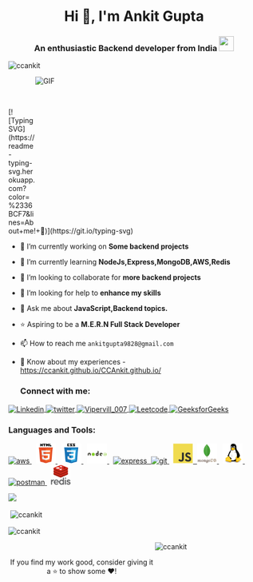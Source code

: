 <h1 align="center">Hi 👋, I'm Ankit Gupta</h1>
<h3 align="center">An enthusiastic Backend developer from India <img src="https://emojipedia-us.s3.dualstack.us-west-1.amazonaws.com/thumbs/120/apple/285/man-technologist_1f468-200d-1f4bb.png" width="30" height = "30"></h3>
<p align="left"> <img src="https://komarev.com/ghpvc/?username=ccankit&label=Profile%20views&color=0e75b6&style=flat"
        alt="ccankit" /> </p>
<img align="right" alt="GIF"
    src="https://camo.githubusercontent.com/e4a569755580f96dce0e6d65bc761e0d9aef0fecae524ec73a1b0be60fc934fa/68747470733a2f2f7777772e6d79676f2e67652f75706c6f6164732f626c6f672f313538343032333739352e6a7067" width="450"
    height="300" /> <br />
<p>&nbsp;<br /></p>
[![Typing SVG](https://readme-typing-svg.herokuapp.com?color=%2336BCF7&lines=About+me!+&#129321;)](https://git.io/typing-svg)

- 🔭 I’m currently working on **Some backend projects** <br>
- 🌱 I’m currently learning **NodeJs,Express,MongoDB,AWS,Redis** <br>
- 👯 I’m looking to collaborate for **more backend projects** <br>
- 🤝 I’m looking for help to **enhance my skills** <br>
- 💬 Ask me about **JavaScript,Backend topics.** <br>
- ⭐ Aspiring to be a **M.E.R.N Full Stack Developer** <br>
- 📫 How to reach me `ankitgupta9828@gmail.com` <br>
- 📄 Know about my experiences - https://ccankit.github.io/CCAnkit.github.io/


    <h3><span>Connect with me:</span> </h3>
<p align="left" target="_blank">
        <a target = '_blank' href="https://www.linkedin.com/in/ankit-gupta-7a8038a5" >
            <img alt=" Linkedin" align="center" src="https://cliply.co/wp-content/uploads/2021/02/372102050_LINKEDIN_ICON_TRANSPARENT_1080.gif" width="6%" height="6%" target="_blank">
        <a />
        <a href="https://twitter.com/ankitgupta9828" >
            <img alt=" twitter" align="center" src="https://aloharag-hi-ny-jp.typepad.com/.a/6a0120a6c95938970b0148c785497f970c-580wi" width="70" height="60" target="_blank">
        <a />
        <a href="https://instagram.com/vipervill_007" target="blank">
            <img alt="Vipervill_007" align="center" src="https://raw.githubusercontent.com/rahuldkjain/github-profile-readme-generator/master/src/images/icons/Social/instagram.svg"  height="30" width="40" />
        </a>
        <a href="https://www.leetcode.com/ankitgupta9828" target="blank">
            <img align="center" alt=" Leetcode"
            src="https://raw.githubusercontent.com/rahuldkjain/github-profile-readme-generator/master/src/images/icons/Social/leet-code.svg" alt="ankitgupta9828" height="30" width="40" />
        </a>
        <a href="https://auth.geeksforgeeks.org/user/ankitgupta9828" target="blank">
            <img align="center" alt=" GeeksforGeeks"
            src="https://raw.githubusercontent.com/rahuldkjain/github-profile-readme-generator/master/src/images/icons/Social/geeks-for-geeks.svg" alt="ankitgupta9828" height="30" width="40" />
        </a>
</p>
</p>
<h3 align="left">Languages and Tools:</h3>
<p align="left"> 
<a href="https://aws.amazon.com" target="_blank" rel="noreferrer"> 
    <img src="https://www.consoleconnect.com/wp-content/uploads/2019/07/amazon-web-services-cloud.svg" alt="aws" width="40" height="40" /> 
</a> &nbsp; 
<a href="https://www.w3schools.com/css/" target="_blank" rel="noreferrer"> 
    <img src="https://raw.githubusercontent.com/devicons/devicon/master/icons/html5/html5-original-wordmark.svg" alt="html5" width="40" height="40" /> 
</a>&nbsp; 
<a href="https://developer.mozilla.org/en-US/docs/Web/JavaScript" target="_blank" rel="noreferrer"> 
    <img src="https://raw.githubusercontent.com/devicons/devicon/master/icons/css3/css3-original-wordmark.svg" alt="css3" width="40" height="40" /> 
</a>&nbsp; 
<a href="https://nodejs.org" target="_blank" rel="noreferrer">
    <img src="https://raw.githubusercontent.com/devicons/devicon/master/icons/nodejs/nodejs-original-wordmark.svg" alt="nodejs" width="40" height="40" />
</a>&nbsp; 
<a href="https://expressjs.com" target="_blank" rel="noreferrer">
    <img src="https://www.resourcifi.com/wp-content/themes/resourcifi-child/img/express-min.png" alt="express" width="60" height="40" />&nbsp; 
</a> 
<a href="https://git-scm.com/" target="_blank" rel="noreferrer"> 
    <img src="https://www.vectorlogo.zone/logos/git-scm/git-scm-icon.svg" alt="git" width="40" height="40" /> 
</a>&nbsp; 
<a href="https://www.w3.org/html/" target="_blank" rel="noreferrer"> 
    <img src="https://raw.githubusercontent.com/devicons/devicon/master/icons/javascript/javascript-original.svg" alt="javascript" width="40" height="40" />&nbsp; 
</a> 
<a href="https://www.mongodb.com/" target="_blank" rel="noreferrer"> 
    <img src="https://raw.githubusercontent.com/devicons/devicon/master/icons/mongodb/mongodb-original-wordmark.svg" alt="mongodb" width="40" height="40" /> 
</a>&nbsp; 
<a href="https://www.linux.org/" target="_blank" rel="noreferrer">
        <img src="https://raw.githubusercontent.com/devicons/devicon/master/icons/linux/linux-original.svg" alt="linux" width="40" height="40" />
</a>&nbsp; 
<a href="https://postman.com" target="_blank" rel="noreferrer">
        <img src="https://www.vectorlogo.zone/logos/getpostman/getpostman-icon.svg" alt="postman" width="40" height="40" /> 
</a>&nbsp; 
<a href="https://redis.io" target="_blank" rel="noreferrer"> 
    <img src="https://raw.githubusercontent.com/devicons/devicon/master/icons/redis/redis-original-wordmark.svg" alt="redis" width="40" height="40" /> 
</a> </p>
            
<p align="left">
  <a href="https://www.codewars.com/users/CCAnkit">
    <img src="https://www.codewars.com/users/CCAnkit/badges/small" />
  </a>
</p>  
<p>&nbsp;<img align="center" src="https://github-readme-stats.vercel.app/api?username=ccankit&show_icons=true&locale=en" alt="ccankit" /></p>
<p><img align="center" src="https://github-readme-streak-stats.herokuapp.com/?user=ccankit&" alt="ccankit" /></p>
<p><a href="https://www.buymeacoffee.com/ccankit"> <img align="right" src="https://cdn.buymeacoffee.com/buttons/v2/default-yellow.png" height="50" width="210" alt="ccankit" /></a></p><br>
<p align="center" > If you find my work good, consider giving it a ⭐ to show some ❤️!</p>
